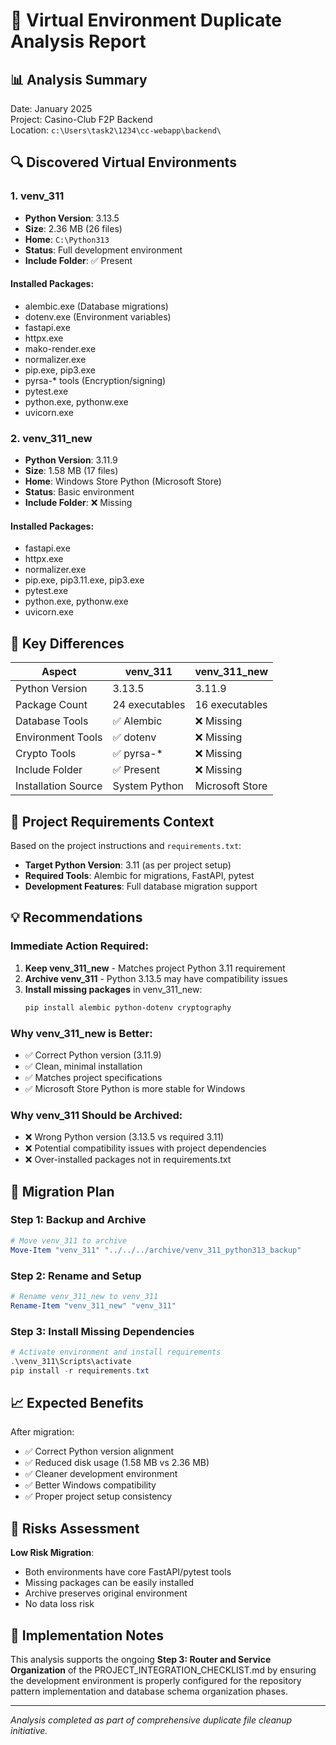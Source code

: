 # 🐍 Virtual Environment Duplicate Analysis Report

## 📊 Analysis Summary
Date: January 2025  
Project: Casino-Club F2P Backend  
Location: `c:\Users\task2\1234\cc-webapp\backend\`

## 🔍 Discovered Virtual Environments

### 1. venv_311
- **Python Version**: 3.13.5
- **Size**: 2.36 MB (26 files)
- **Home**: `C:\Python313`
- **Status**: Full development environment
- **Include Folder**: ✅ Present

#### Installed Packages:
- alembic.exe (Database migrations)
- dotenv.exe (Environment variables)
- fastapi.exe
- httpx.exe
- mako-render.exe
- normalizer.exe
- pip.exe, pip3.exe
- pyrsa-* tools (Encryption/signing)
- pytest.exe
- python.exe, pythonw.exe
- uvicorn.exe

### 2. venv_311_new
- **Python Version**: 3.11.9
- **Size**: 1.58 MB (17 files)
- **Home**: Windows Store Python (Microsoft Store)
- **Status**: Basic environment
- **Include Folder**: ❌ Missing

#### Installed Packages:
- fastapi.exe
- httpx.exe
- normalizer.exe
- pip.exe, pip3.11.exe, pip3.exe
- pytest.exe
- python.exe, pythonw.exe
- uvicorn.exe

## 🔄 Key Differences

| Aspect | venv_311 | venv_311_new |
|--------|----------|--------------|
| Python Version | 3.13.5 | 3.11.9 |
| Package Count | 24 executables | 16 executables |
| Database Tools | ✅ Alembic | ❌ Missing |
| Environment Tools | ✅ dotenv | ❌ Missing |
| Crypto Tools | ✅ pyrsa-* | ❌ Missing |
| Include Folder | ✅ Present | ❌ Missing |
| Installation Source | System Python | Microsoft Store |

## 🎯 Project Requirements Context

Based on the project instructions and `requirements.txt`:
- **Target Python Version**: 3.11 (as per project setup)
- **Required Tools**: Alembic for migrations, FastAPI, pytest
- **Development Features**: Full database migration support

## 💡 Recommendations

### Immediate Action Required:
1. **Keep venv_311_new** - Matches project Python 3.11 requirement
2. **Archive venv_311** - Python 3.13.5 may have compatibility issues
3. **Install missing packages** in venv_311_new:
   ```powershell
   pip install alembic python-dotenv cryptography
   ```

### Why venv_311_new is Better:
- ✅ Correct Python version (3.11.9)
- ✅ Clean, minimal installation
- ✅ Matches project specifications
- ✅ Microsoft Store Python is more stable for Windows

### Why venv_311 Should be Archived:
- ❌ Wrong Python version (3.13.5 vs required 3.11)
- ❌ Potential compatibility issues with project dependencies
- ❌ Over-installed packages not in requirements.txt

## 🔧 Migration Plan

### Step 1: Backup and Archive
```powershell
# Move venv_311 to archive
Move-Item "venv_311" "../../../archive/venv_311_python313_backup"
```

### Step 2: Rename and Setup
```powershell
# Rename venv_311_new to venv_311
Rename-Item "venv_311_new" "venv_311"
```

### Step 3: Install Missing Dependencies
```powershell
# Activate environment and install requirements
.\venv_311\Scripts\activate
pip install -r requirements.txt
```

## 📈 Expected Benefits

After migration:
- ✅ Correct Python version alignment
- ✅ Reduced disk usage (1.58 MB vs 2.36 MB)
- ✅ Cleaner development environment
- ✅ Better Windows compatibility
- ✅ Proper project setup consistency

## 🚨 Risks Assessment

**Low Risk Migration**:
- Both environments have core FastAPI/pytest tools
- Missing packages can be easily installed
- Archive preserves original environment
- No data loss risk

## 📝 Implementation Notes

This analysis supports the ongoing **Step 3: Router and Service Organization** of the PROJECT_INTEGRATION_CHECKLIST.md by ensuring the development environment is properly configured for the repository pattern implementation and database schema organization phases.

---
*Analysis completed as part of comprehensive duplicate file cleanup initiative.*
